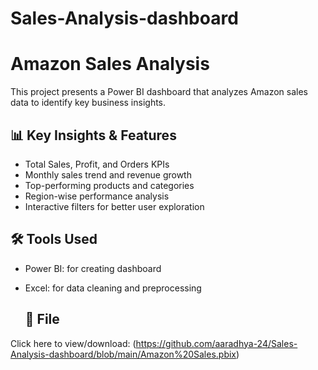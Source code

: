 # Sales-Analysis-dashboard
# Amazon Sales Analysis

This project presents a Power BI dashboard that analyzes Amazon sales data to identify key business insights.

## 📊 Key Insights & Features
- Total Sales, Profit, and Orders KPIs
- Monthly sales trend and revenue growth
- Top-performing products and categories
- Region-wise performance analysis
- Interactive filters for better user exploration

## 🛠️ Tools Used
- Power BI: for creating dashboard
- Excel: for data cleaning and preprocessing

  ## 📁 File
 Click here to view/download: (https://github.com/aaradhya-24/Sales-Analysis-dashboard/blob/main/Amazon%20Sales.pbix)


